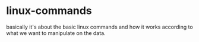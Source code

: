 # linux-commands
basically it's about the basic linux commands and how it works according to what we want to manipulate on the data.
